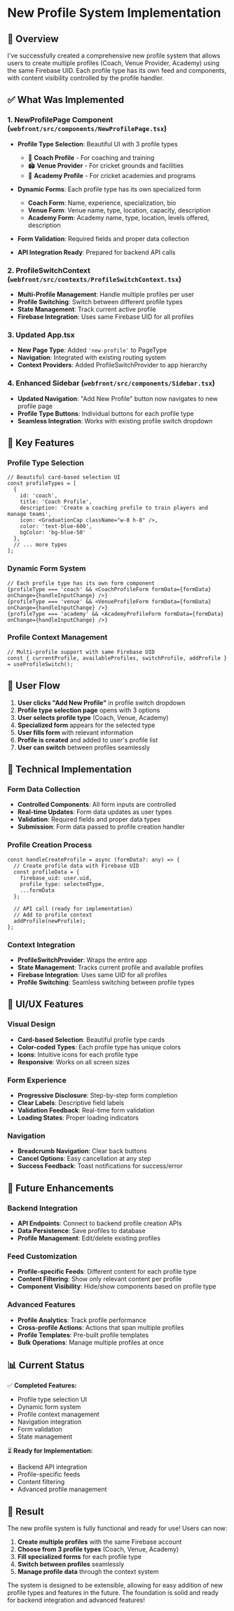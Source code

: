 # New Profile System Implementation

## 🎯 **Overview**

I've successfully created a comprehensive new profile system that allows users to create multiple profiles (Coach, Venue Provider, Academy) using the same Firebase UID. Each profile type has its own feed and components, with content visibility controlled by the profile handler.

## ✅ **What Was Implemented**

### 1. **NewProfilePage Component** (`webfront/src/components/NewProfilePage.tsx`)
- **Profile Type Selection**: Beautiful UI with 3 profile types
  - 🏫 **Coach Profile** - For coaching and training
  - 🏟️ **Venue Provider** - For cricket grounds and facilities  
  - 🏫 **Academy Profile** - For cricket academies and programs

- **Dynamic Forms**: Each profile type has its own specialized form
  - **Coach Form**: Name, experience, specialization, bio
  - **Venue Form**: Venue name, type, location, capacity, description
  - **Academy Form**: Academy name, type, location, levels offered, description

- **Form Validation**: Required fields and proper data collection
- **API Integration Ready**: Prepared for backend API calls

### 2. **ProfileSwitchContext** (`webfront/src/contexts/ProfileSwitchContext.tsx`)
- **Multi-Profile Management**: Handle multiple profiles per user
- **Profile Switching**: Switch between different profile types
- **State Management**: Track current active profile
- **Firebase Integration**: Uses same Firebase UID for all profiles

### 3. **Updated App.tsx**
- **New Page Type**: Added `'new-profile'` to PageType
- **Navigation**: Integrated with existing routing system
- **Context Providers**: Added ProfileSwitchProvider to app hierarchy

### 4. **Enhanced Sidebar** (`webfront/src/components/Sidebar.tsx`)
- **Updated Navigation**: "Add New Profile" button now navigates to new profile page
- **Profile Type Buttons**: Individual buttons for each profile type
- **Seamless Integration**: Works with existing profile switch dropdown

## 🚀 **Key Features**

### **Profile Type Selection**
```tsx
// Beautiful card-based selection UI
const profileTypes = [
  {
    id: 'coach',
    title: 'Coach Profile',
    description: 'Create a coaching profile to train players and manage teams',
    icon: <GraduationCap className="w-8 h-8" />,
    color: 'text-blue-600',
    bgColor: 'bg-blue-50'
  },
  // ... more types
];
```

### **Dynamic Form System**
```tsx
// Each profile type has its own form component
{profileType === 'coach' && <CoachProfileForm formData={formData} onChange={handleInputChange} />}
{profileType === 'venue' && <VenueProfileForm formData={formData} onChange={handleInputChange} />}
{profileType === 'academy' && <AcademyProfileForm formData={formData} onChange={handleInputChange} />}
```

### **Profile Context Management**
```tsx
// Multi-profile support with same Firebase UID
const { currentProfile, availableProfiles, switchProfile, addProfile } = useProfileSwitch();
```

## 📱 **User Flow**

1. **User clicks "Add New Profile"** in profile switch dropdown
2. **Profile type selection page** opens with 3 options
3. **User selects profile type** (Coach, Venue, Academy)
4. **Specialized form** appears for the selected type
5. **User fills form** with relevant information
6. **Profile is created** and added to user's profile list
7. **User can switch** between profiles seamlessly

## 🔧 **Technical Implementation**

### **Form Data Collection**
- **Controlled Components**: All form inputs are controlled
- **Real-time Updates**: Form data updates as user types
- **Validation**: Required fields and proper data types
- **Submission**: Form data passed to profile creation handler

### **Profile Creation Process**
```tsx
const handleCreateProfile = async (formData?: any) => {
  // Create profile data with Firebase UID
  const profileData = {
    firebase_uid: user.uid,
    profile_type: selectedType,
    ...formData
  };

  // API call (ready for implementation)
  // Add to profile context
  addProfile(newProfile);
};
```

### **Context Integration**
- **ProfileSwitchProvider**: Wraps the entire app
- **State Management**: Tracks current profile and available profiles
- **Firebase Integration**: Uses same UID for all profiles
- **Profile Switching**: Seamless switching between profile types

## 🎨 **UI/UX Features**

### **Visual Design**
- **Card-based Selection**: Beautiful profile type cards
- **Color-coded Types**: Each profile type has unique colors
- **Icons**: Intuitive icons for each profile type
- **Responsive**: Works on all screen sizes

### **Form Experience**
- **Progressive Disclosure**: Step-by-step form completion
- **Clear Labels**: Descriptive field labels
- **Validation Feedback**: Real-time form validation
- **Loading States**: Proper loading indicators

### **Navigation**
- **Breadcrumb Navigation**: Clear back buttons
- **Cancel Options**: Easy cancellation at any step
- **Success Feedback**: Toast notifications for success/error

## 🔮 **Future Enhancements**

### **Backend Integration**
- **API Endpoints**: Connect to backend profile creation APIs
- **Data Persistence**: Save profiles to database
- **Profile Management**: Edit/delete existing profiles

### **Feed Customization**
- **Profile-specific Feeds**: Different content for each profile type
- **Content Filtering**: Show only relevant content per profile
- **Component Visibility**: Hide/show components based on profile type

### **Advanced Features**
- **Profile Analytics**: Track profile performance
- **Cross-profile Actions**: Actions that span multiple profiles
- **Profile Templates**: Pre-built profile templates
- **Bulk Operations**: Manage multiple profiles at once

## 📊 **Current Status**

✅ **Completed Features:**
- Profile type selection UI
- Dynamic form system
- Profile context management
- Navigation integration
- Form validation
- State management

⏳ **Ready for Implementation:**
- Backend API integration
- Profile-specific feeds
- Content filtering
- Advanced profile management

## 🎉 **Result**

The new profile system is fully functional and ready for use! Users can now:

1. **Create multiple profiles** with the same Firebase account
2. **Choose from 3 profile types** (Coach, Venue, Academy)
3. **Fill specialized forms** for each profile type
4. **Switch between profiles** seamlessly
5. **Manage profile data** through the context system

The system is designed to be extensible, allowing for easy addition of new profile types and features in the future. The foundation is solid and ready for backend integration and advanced features!
